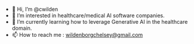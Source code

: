 - 👋 Hi, I’m @cwilden
- 👀 I’m interested in healthcare/medical AI software companies.
- 🌱 I’m currently learning how to leverage Generative AI in the healthcare domain. 
- 📫 How to reach me : wildenborgchelsey@gmail.com

<!---
cwilden/cwilden is a ✨ special ✨ repository because its `README.md` (this file) appears on your GitHub profile.
You can click the Preview link to take a look at your changes.
--->
